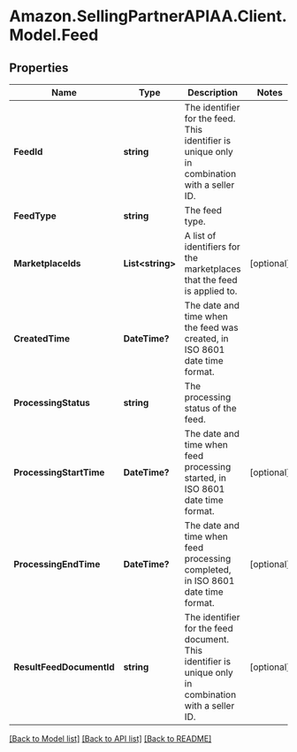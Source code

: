 # Amazon.SellingPartnerAPIAA.Client.Model.Feed
## Properties

Name | Type | Description | Notes
------------ | ------------- | ------------- | -------------
**FeedId** | **string** | The identifier for the feed. This identifier is unique only in combination with a seller ID. | 
**FeedType** | **string** | The feed type. | 
**MarketplaceIds** | **List&lt;string&gt;** | A list of identifiers for the marketplaces that the feed is applied to. | [optional] 
**CreatedTime** | **DateTime?** | The date and time when the feed was created, in ISO 8601 date time format. | 
**ProcessingStatus** | **string** | The processing status of the feed. | 
**ProcessingStartTime** | **DateTime?** | The date and time when feed processing started, in ISO 8601 date time format. | [optional] 
**ProcessingEndTime** | **DateTime?** | The date and time when feed processing completed, in ISO 8601 date time format. | [optional] 
**ResultFeedDocumentId** | **string** | The identifier for the feed document. This identifier is unique only in combination with a seller ID. | [optional] 

[[Back to Model list]](../README.md#documentation-for-models) [[Back to API list]](../README.md#documentation-for-api-endpoints) [[Back to README]](../README.md)


